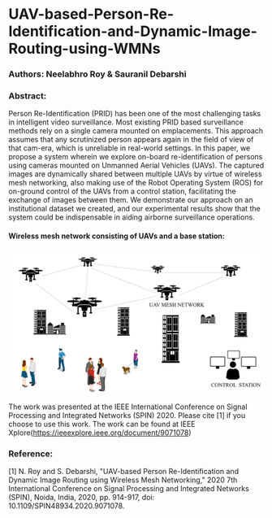 # UAV-based-Person-Re-Identification-and-Dynamic-Image-Routing-using-WMNs
### Authors: Neelabhro Roy & Sauranil Debarshi
### Abstract:
Person Re-Identification (PRID) has been one of the most challenging tasks in intelligent video surveillance. Most existing PRID based surveillance methods rely on a single camera mounted on emplacements. This approach assumes that any scrutinized person appears again in the field of view of that cam-era, which is unreliable in real-world settings. In this paper, we propose a system wherein we explore on-board re-identification of persons using cameras mounted on Unmanned Aerial Vehicles (UAVs). The captured images are dynamically shared between multiple UAVs by virtue of wireless mesh networking, also making use of the Robot Operating System (ROS) for on-ground control of the UAVs from a control station, facilitating the exchange of images between them. We demonstrate our approach on an institutional dataset we created, and our experimental results show that the system could be indispensable in aiding airborne surveillance operations.

#### Wireless mesh network consisting of UAVs and a base station:
![](Images/fig1.png)

The work was presented at the IEEE International Conference on Signal Processing and Integrated Networks (SPIN) 2020. 
Please cite [1] if you choose to use this work. The work can be found at IEEE Xplore(https://ieeexplore.ieee.org/document/9071078)

### Reference:
[1] N. Roy and S. Debarshi, "UAV-based Person Re-Identification and Dynamic Image Routing using Wireless Mesh Networking," 2020 7th International Conference on Signal Processing and Integrated Networks (SPIN), Noida, India, 2020, pp. 914-917, doi: 10.1109/SPIN48934.2020.9071078.
